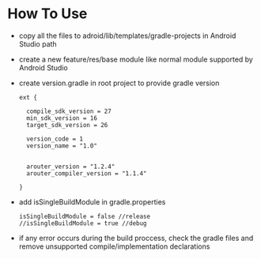 # How To Use

* copy all the files to adroid/lib/templates/gradle-projects in Android Studio path
* create a new feature/res/base module like normal module supported by Android Studio
* create version.gradle in root project to provide gradle version


      ext {

        compile_sdk_version = 27
        min_sdk_version = 16
        target_sdk_version = 26

        version_code = 1
        version_name = "1.0"


        arouter_version = "1.2.4"
        arouter_compiler_version = "1.1.4"

      }

* add isSingleBuildModule in gradle.properties

      isSingleBuildModule = false //release
      //isSingleBuildModule = true //debug

* if any error occurs during the build proccess, check the gradle files and remove unsupported compile/implementation declarations
